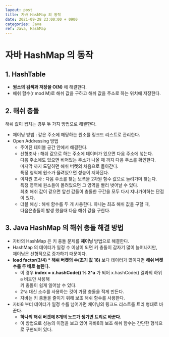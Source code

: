 ```yaml
---
layout: post
title: 자바 HashMap 의 동작
date: 2021-09-28 23:00:00 + 0900
categories: Java
ref: Java, HashMap
---
```


# 자바 HashMap 의 동작

## 1. HashTable
- __원소의 검색과 저장을 O(N)__ 에 해결한다.
- 해쉬 함수(r mod M)로 해쉬 값을 구하고 해쉬 값을 주소로 하는 위치에 저장한다.

## 2. 해쉬 충돌
해쉬 값이 겹치는 경우 두 가지 방법으로 해결한다.

- 체이닝 방법 : 같은 주소에 해당하는 원소를 링크드 리스트로 관리한다.
- Open Addressing 방법
  - 주어진 테이블 공간 안에서 해결한다.
  - 선형조사 : 해쉬 값으로 하는 주소에 데이터가 있으면 다음 주소에 넣는다.   
  다음 주소에도 있으면 비어있는 주소가 나올 때 까지 다음 주소를 확인한다.   
  마지막 까지 도달하면 해쉬 버켓의 처음으로 돌아간다.   
  특정 영역에 원소가 몰려있으면 성능이 저하된다.
  - 이차원 조사 : 다음 주소를 찾는 보폭을 2차원 함수 값으로 늘려가며 찾는다.   
  특정 영역에 원소들이 몰려있으면 그 영역을 빨리 벗어날 수 있다.   
  최초 해쉬 값이 같으면 앞선 값들이 충돌한 구간을 모두 다시 지나가야하는 단점이 있다.
  - 더블 해싱 : 해쉬 함수를 두 개 사용한다. 하나는 최초 해쉬 값을 구할 때,    
  다음은충돌이 발생 했을때 다음 해쉬 값을 구한다.

## 3. Java HashMap 의 해쉬 충돌 해결 방법
- 자바의 HashMap 은 키 충돌 문제를 __체이닝__ 방법으로 해결한다.
- HashMap 의 데이터가 일정 수 이상이 되면 키 충돌이 갑자기 많이 늘어나지만,   
체이닝은 선형적으로 증가하기 때문이다.
- __load factor(3/4) * 해쉬 버켓의 수(초기 값 16)__ 보다 데이터가 많이자면 __해쉬 버켓 수를 두 배로 늘린다.__
  - 이 경우 __index = x.hashCode() % 2^a__ 가 되어  x.hashCode() 결과의 하위 a 비트만 사용해   
  키 충돌이 쉽게 일어날 수 있다.
  - 2^a 대신 소수를 사용하는 것이 가장 충돌을 적게 만든다.
  - 자바는 키 충돌을 줄이기 위해 보조 해쉬 함수를 사용한다.
- 자바8 부터 데이터가 일정 수를 넘어가면 체이닝의 링크드 리스트를 트리 형태로 바꾼다.   
  - __하나의 해쉬 버켓에 8개의 노드가 생기면 트리로 바꾼다.__
  - 이 방법으로 성능의 이점을 보고 있어 자바8의 보조 해쉬 함수는 간단한 형식으로 구현되어 있다.
